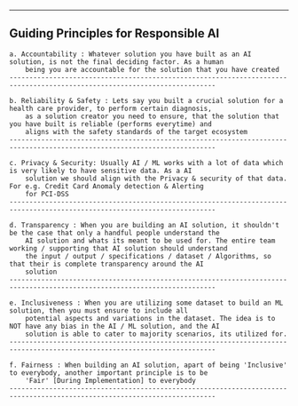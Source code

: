 --------------------------------------------------------------------------------------------------------------------------
Guiding Principles for Responsible AI
--------------------------------------------------------------------------------------------------------------------------

    a. Accountability : Whatever solution you have built as an AI solution, is not the final deciding factor. As a human 
        being you are accountable for the solution that you have created
    -------------------------------------------------------------------------------------------------------------------------- 

    b. Reliability & Safety : Lets say you built a crucial solution for a health care provider, to perform certain diagnosis, 
        as a solution creator you need to ensure, that the solution that you have built is reliable (performs everytime) and 
        aligns with the safety standards of the target ecosystem
    -------------------------------------------------------------------------------------------------------------------------- 

    c. Privacy & Security: Usually AI / ML works with a lot of data which is very likely to have sensitive data. As a AI 
        solution we should align with the Privacy & security of that data. For e.g. Credit Card Anomaly detection & Alerting 
        for PCI-DSS
    -------------------------------------------------------------------------------------------------------------------------- 

    d. Transparency : When you are building an AI solution, it shouldn't be the case that only a handful people understand the 
        AI solution and whats its meant to be used for. The entire team working / supporting that AI solution should understand 
        the input / output / specifications / dataset / Algorithms, so that their is complete transparency around the AI 
        solution
    --------------------------------------------------------------------------------------------------------------------------   

    e. Inclusiveness : When you are utilizing some dataset to build an ML solution, then you must ensure to include all 
        potential aspects and variations in the dataset. The idea is to NOT have any bias in the AI / ML solution, and the AI 
        solution is able to cater to majority scenarios, its utilized for.
    --------------------------------------------------------------------------------------------------------------------------
    
    f. Fairness : When building an AI solution, apart of being 'Inclusive' to everybody, another important principle is to be 
        'Fair' [During Implementation] to everybody
    --------------------------------------------------------------------------------------------------------------------------       
